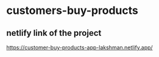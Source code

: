 # customers-buy-products

## netlify link of the project
https://customer-buy-products-app-lakshman.netlify.app/
